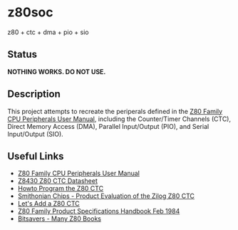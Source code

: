 # z80soc

z80 + ctc + dma + pio + sio

## Status

**NOTHING WORKS. DO NOT USE.**

## Description

This project attempts to recreate the periperals defined in the
[Z80 Family CPU Peripherals User Manual](http://www.z80.info/zip/um0081.pdf),
including the Counter/Timer Channels (CTC), Direct Memory Access (DMA),
Parallel Input/Output (PIO), and Serial Input/Output (SIO).

## Useful Links

* [Z80 Family CPU Peripherals User Manual](http://www.z80.info/zip/um0081.pdf)
* [Z8430 Z80 CTC Datasheet](http://arcarc.xmission.com/Tech/Datasheets/Z80%20CTC.pdf)
* [Howto Program the Z80 CTC](http://www.blunk-electronic.de/train-z/pdf/howto_program_the_Z80-CTC.pdf)
* [Smithonian Chips - Product Evaluation of the Zilog Z80 CTC](http://smithsonianchips.si.edu/ice/OCR_ScanPE125/PE125(10379-K).pdf)
* [Let's Add a Z80 CTC](https://www.leonardomiliani.com/en/2019/english-lm80c-lets-add-a-z80-ctc/)
* [Z80 Family Product Specifications Handbook Feb 1984](ftp://bitsavers.informatik.uni-stuttgart.de/components/zilog/z80/Z80_Family_Product_Specifications_Handbook_Feb84.pdf)
* [Bitsavers - Many Z80 Books](http://bitsavers.org/components/zilog/z80/)


